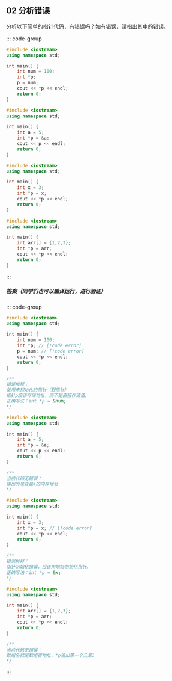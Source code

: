 ## 02 分析错误

分析以下简单的指针代码，有错误吗？如有错误，请指出其中的错误。

::: code-group

```cpp [代码1]
#include <iostream>
using namespace std;

int main() {
    int num = 100;
    int *p;
    p = num;
    cout << *p << endl;
    return 0;
}
```

```cpp [代码2]
#include <iostream>
using namespace std;

int main() {
    int a = 5;
    int *p = &a;
    cout << p << endl;
    return 0;
}
```

```cpp [代码3]
#include <iostream>
using namespace std;

int main() {
    int x = 3;
    int *p = x;
    cout << *p << endl;
    return 0;
}
```

```cpp [代码4]
#include <iostream>
using namespace std;

int main() {
    int arr[] = {1,2,3};
    int *p = arr;
    cout << *p << endl;
    return 0;
}
```
:::

##### 答案（同学们也可以编译运行，进行验证）

<PasswordProtected>

::: code-group

```cpp [代码1]
#include <iostream>
using namespace std;

int main() {
    int num = 100;
    int *p; // [!code error]
    p = num; // [!code error]
    cout << *p << endl;
    return 0;
}

/**
错误解释：
使用未初始化的指针（野指针）
指针p应该存储地址，而不是直接存储值。
正确写法：int *p = &num;
*/
```

```cpp [代码2]
#include <iostream>
using namespace std;

int main() {
    int a = 5;
    int *p = &a;
    cout << p << endl;
    return 0;
}

/**
当前代码无错误：
输出的是变量a的内存地址
*/
```

```cpp [代码3]
#include <iostream>
using namespace std;

int main() {
    int x = 3;
    int *p = x; // [!code error]
    cout << *p << endl;
    return 0;
}

/**
错误解释：
指针初始化错误，应该用地址初始化指针。
正确写法：int *p = &x;
*/
```

```cpp [代码4]
#include <iostream>
using namespace std;

int main() {
    int arr[] = {1,2,3};
    int *p = arr;
    cout << *p << endl;
    return 0;
}

/**
当前代码无错误：
数组名就是数组首地址，*p输出第一个元素1
*/
```
:::

</PasswordProtected>